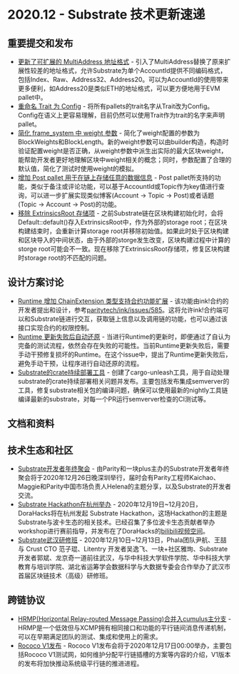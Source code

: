 # 2020.12 - Substrate 技术更新速递

## 重要提交和发布 
* [更新了可扩展的 MultiAddress 地址格式](https://github.com/paritytech/substrate/pull/7380) - 引入了MultiAddress替换了原来扩展性较差的地址格式，允许Substrate为单个AccountId提供不同编码格式，包括Index、Raw、Address32、Address20。可以为AccountId的使用带来更多便利，如Address20是类似ETH的地址格式，可以更方便地用于EVM pallet中。
* [重命名 Trait 为 Config](https://github.com/paritytech/substrate/pull/7599) - 将所有pallets的trait名字从Trait改为Config。Config在语义上更容易理解，目前仍然可以使用Trait作为trait的名字来声明pallet。
* [简化 frame_system 中 weight 参数](https://github.com/paritytech/substrate/pull/6629) - 简化了weight配置的参数为BlockWeights和BlockLength。新的weight参数可以由builder构造，构造时验证配置weight是否正确，从weight参数中派生出实际的最大区块weight，能帮助开发者更好地理解区块中weight相关的概念；同时，参数配置了合理的默认值，简化了测试时使用weight的模拟。
* [增加 Post pallet 用于在链上存储任意的数据信息](https://github.com/paritytech/substrate/pull/7576) - Post pallet所支持的功能，类似于备注或评论功能，可以基于AccountId或Topic作为key值进行查询，可以进一步扩展实现类似博客(Account -> Topic -> Post)或者话题(Topic -> Account -> Post)的功能。
* [移除 ExtrinsicsRoot 存储项](https://github.com/paritytech/substrate/pull/7714) - 之前Substrate链在区块构建初始化时，会将Default::default()存入ExtrinsicsRoot中，作为外部的storage root；在区块构建结束时，会重新计算storage root并移除初始值。如果此时处于区块构建和区块导入的中间状态，由于外部的storge发生改变，区块构建过程中计算的storge root可能会不一致。现在移除了ExtrinsicsRoot存储项，修复区块构建时storage root的不匹配的问题。
  
## 设计方案讨论
* [Runtime 增加 ChainExtension 类型支持合约功能扩展](https://github.com/paritytech/substrate/pull/7548) - 该功能由ink!合约的开发者提出和设计，参考[paritytech/ink/issues/585](https://github.com/paritytech/ink/issues/585)。这将允许ink!合约端可以和Substrate链进行交互，获取链上信息以及调用链的功能，也可以通过该接口实现合约的权限控制。
* [Runtime 更新失败后自动还原](https://github.com/paritytech/substrate/issues/7558) - 当进行Runtime的更新时，即便通过了自认为完备的测试流程，依然会存在失败的可能性。当前Runtime更新失败后，需要手动干预修复损坏的Runtime。在这个issue中，提出了Runtime更新失败后，避免手动干预，让程序进行自动还原的流程。
* [Substrate的crate持续部署工具](https://github.com/paritytech/substrate/issues/7634) - 创建了cargo-unleash工具，用于自动处理substrate的crate持续部署相关问题并发布。主要包括发布集成semverver的工具，修复substrate相关包的编译问题，确保可以使用最新的nightly工具链编译最新的substrate，对每一个PR运行semverver检查的CI测试等。

## 文档和资料




## 技术生态和社区
* [Substrate开发者年终聚会](https://www.huodongxing.com/event/8575968480800) - 由Parity和一块plus主办的Substrate开发者年终聚会将于2020年12月26日晚深圳举行，届时会有Parity工程师Kaichao、Maggie和Parity中国市场负责人Helena的主题分享，以及Substrate的开发者交流。
* [Substrate Hackathon在杭州举办](https://mp.weixin.qq.com/s/mOrib_8mCEYGeGOkNZJtQw) - 2020年12月19日~12月20日，DoraHacks将在杭州发起 Substrate Hackathon，这场Hackathon的主题是Substrate与波卡生态的相关技术。已经召集了多位波卡生态贡献者举办workshop进行赛前指导，并发布在了DoraHacks的[bilibili视频空间](https://space.bilibili.com/445312136)。
* [Substrate武汉研修班](https://mp.weixin.qq.com/s/P_F47ND-BhO8Ie7VM_MJeA) - 2020年12月10日~12月13日，Phala团队尹航、王喆与 Crust CTO 范子琨、Litentry 开发者吴逸飞、一块+社区雅珣、Substrate开发者郭斌、龙京奇一道前往武汉，与华中科技大学软件学院、华中科技大学教育与培训学院、湖北省运筹学会数据科学与大数据专委会合作举办了武汉市首届区块链技术（高级）研修班。



## 跨链协议
* [HRMP(Horizontal Relay-routed Message Passing)合并入cumulus主分支](https://github.com/paritytech/cumulus/pull/258) - HRMP是一个低效但与XCMP拥有相同接口和功能的平行链间消息传递机制，可以在早期满足团队的测试、集成和使用上的需求。
* [Rococo V1发布](https://calendly.com/benwhitejam/rococo-v1-launch-announcement?month=2020-12) - Rococo V1发布会将于2020年12月17日00:00举办，主要包括Rococo V1测试网，如何维护分配平行链插槽的方案等内容的介绍，V1版本的发布将加快推动系统级平行链的推进进程。